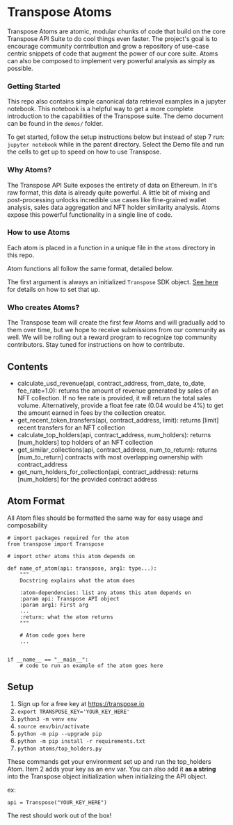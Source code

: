 # Transpose Atoms

Transpose Atoms are atomic, modular chunks of code that build on the core Transpose API Suite to do cool things even faster. The project's goal is to encourage community contribution and grow a repository of use-case centric snippets of code that augment the power of our core suite. Atoms can also be composed to implement very powerful analysis as simply as possible.


### Getting Started

This repo also contains simple canonical data retrieval examples in a jupyter notebook. This notebook is a helpful way to get a more complete introduction to the capabilities of the Transpose suite. The demo document can be found in the `demos/` folder.

To get started, follow the setup instructions below but instead of step 7 run: `jupyter notebook` while in the parent directory. Select the Demo file and run the cells to get up to speed on how to use Transpose.

### Why Atoms?

The Transpose API Suite exposes the entirety of data on Ethereum. In it's raw format, this data is already quite powerful. A little bit of mixing and post-processing unlocks incredible use cases like fine-grained wallet analysis, sales data aggregation and NFT holder similarity analysis. Atoms expose this powerful functionality in a single line of code.

### How to use Atoms
Each atom is placed in a function in a unique file in the `atoms` directory in this repo.

Atom functions all follow the same format, detailed below.

The first argument is always an initialized `Transpose` SDK object. [See here](https://github.com/TransposeData/transpose-python-sdk) for details on how to set that up.

### Who creates Atoms?
The Transpose team will create the first few Atoms and will gradually add to them over time, but we hope to receive submissions from our community as well. We will be rolling out a reward program to recognize top community contributors. Stay tuned for instructions on how to contribute.

## Contents
- calculate_usd_revenue(api, contract_address, from_date, to_date, fee_rate=1.0): returns the amount of revenue generated by sales of an NFT collection. If no fee rate is provided, it will return the total sales volume. Alternatively, provide a float fee rate (0.04 would be 4%) to get the amount earned in fees by the collection creator. 
- get_recent_token_transfers(api, contract_address, limit): returns [limit] recent transfers for an NFT collection
- calculate_top_holders(api, contract_address, num_holders): returns [num_holders] top holders of an NFT collection
- get_similar_collections(api, contract_address, num_to_return): returns [num_to_return] contracts with most overlapping ownership with contract_address
- get_num_holders_for_collection(api, contract_address): returns [num_holders] for the provided contract address

## Atom Format
All Atom files should be formatted the same way for easy usage and composability
```
# import packages required for the atom
from transpose import Transpose

# import other atoms this atom depends on

def name_of_atom(api: transpose, arg1: type...):
    """
    Docstring explains what the atom does

    :atom-dependencies: list any atoms this atom depends on
    :param api: Transpose API object
    :param arg1: First arg
    ...
    :return: what the atom returns 
    """

    # Atom code goes here
    ...


if __name__ == "__main__":
    # code to run an example of the atom goes here
```


## Setup
1. Sign up for a free key at https://transpose.io 
2. `export TRANSPOSE_KEY='YOUR_KEY_HERE'`
3. `python3 -m venv env`
4. `source env/bin/activate`
5. `python -m pip --upgrade pip`
6. `python -m pip install -r requirements.txt`
7. `python atoms/top_holders.py` 

These commands get your environment set up and run the top_holders Atom. Item 2 adds your key as an env var. You can also add it **as a string** into the Transpose object initialization when initializing the API object.

ex:

`api = Transpose("YOUR_KEY_HERE")`

The rest should work out of the box!